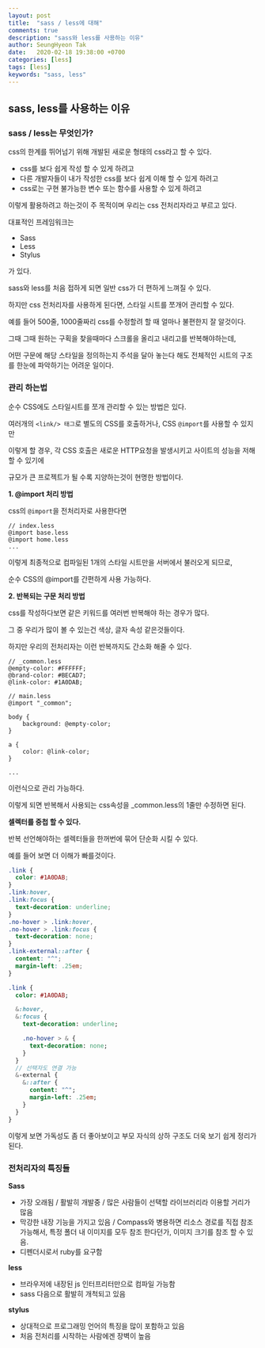 ```yaml
---
layout: post
title:  "sass / less에 대해"
comments: true
description: "sass와 less를 사용하는 이유"
author: SeungHyeon Tak
date:   2020-02-18 19:38:00 +0700
categories: [less]
tags: [less]
keywords: "sass, less"
---
```

## sass, less를 사용하는 이유

### sass / less는 무엇인가?

css의 한계를 뛰어넘기 위해 개발된 새로운 형태의 css라고 할 수 있다.

* css를 보다 쉽게 작성 할 수 있게 하려고
* 다른 개발자들이 내가 작성한 css를 보다 쉽게 이해 할 수 있게 하려고
* css로는 구현 불가능한 변수 또는 함수를 사용할 수 있게 하려고

이렇게 활용하려고 하는것이 주 목적이며 우리는 css 전처리자라고 부르고 있다.

대표적인 프레임워크는 

* Sass
* Less
* Stylus

가 있다.

sass와 less를 처음 접하게 되면 일반 css가 더 편하게 느껴질 수 있다.

하지만 css 전처리자를 사용하게 된다면, 스타일 시트를 쪼개어 관리할 수 있다.

예를 들어 500줄, 1000줄짜리 css를 수정할려 할 때 얼마나 불편한지 잘 알것이다.

그때 그때 원하는 구획을 찾을때마다 스크롤을 올리고 내리고를 반복해야하는데,

어떤 구문에 해당 스타일을 정의하는지 주석을 달아 놓는다 해도 전체적인 시트의 구조를 한눈에 파악하기는 어려운 일이다.

### 관리 하는법

순수 CSS에도 스타일시트를 쪼개 관리할 수 있는 방법은 있다.

여러개의 `<link/> 태그`로 별도의 CSS를 호출하거나, CSS `@import`를 사용할 수 있지만

이렇게 할 경우, 각 CSS 호출은 새로운 HTTP요청을 발생시키고 사이트의 성능을 저해 할 수 있기에

규모가 큰 프로젝트가 될 수록 지양하는것이 현명한 방법이다.

**1. @import 처리 방법**

css의 `@import`을 전처리자로 사용한다면

```less
// index.less
@import base.less
@import home.less
...
```

이렇게 최종적으로 컴파일된 1개의 스타일 시트만을 서버에서 불러오게 되므로,

순수 CSS의 @import를 간편하게 사용 가능하다.

**2. 반복되는 구문 처리 방법**

css를 작성하다보면 같은 키워드를 여러번 반복해야 하는 경우가 많다.

그 중 우리가 많이 볼 수 있는건 색상, 글자 속성 같은것들이다.

하지만 우리의 전처리자는 이런 반복까지도 간소화 해줄 수 있다.

```less
// _common.less
@empty-color: #FFFFFF;
@brand-color: #BECAD7;
@link-color: #1A0DAB;

// main.less
@import "_common";

body {
	background: @empty-color;
}

a {
	color: @link-color;
}

...
```

이런식으로 관리 가능하다.

이렇게 되면 반복해서 사용되는 css속성을 _common.less의 1줄만 수정하면 된다.

**셀렉터를 중첩 할 수 있다.**

반복 선언해야하는 셀렉터들을 한꺼번에 묶어 단순화 시킬 수 있다.

예를 들어 보면 더 이해가 빠를것이다.

```css
.link {
  color: #1A0DAB;
}
.link:hover,
.link:focus {
  text-decoration: underline;
}
.no-hover > .link:hover,
.no-hover > .link:focus {
  text-decoration: none;
}
.link-external::after {
  content: "^";
  margin-left: .25em;
}
```

```sass
.link {
  color: #1A0DAB;

  &:hover,
  &:focus {
    text-decoration: underline;

    .no-hover > & {
      text-decoration: none;
    }
  }
  // 선택자도 연결 가능
  &-external {
    &::after {
      content: "^";
      margin-left: .25em;
    }
  }
}
```

이렇게 보면 가독성도 좀 더 좋아보이고 부모 자식의 상하 구조도 더욱 보기 쉽게 정리가 된다.

### 전처리자의 특징들

**Sass**

* 가장 오래됨 / 활발히 개발중 / 많은 사람들이 선택할 라이브러리라 이용할 거리가 많음
* 막강한 내장 기능을 가지고 있음 / Compass와 병용하면 리소스 경로를 직접 참조 가능해서, 특정 폴더 내 이미지를 모두 참조 한다던가, 이미지 크기를 참조 할 수 있음.
* 디펜더시로서 ruby를 요구함

**less**

* 브라우저에 내장된 js 인터프리터만으로 컴파일 가능함
* sass 다음으로 활발히 개척되고 있음

**stylus**

* 상대적으로 프로그래밍 언어의 특징을 많이 포함하고 있음
* 처음 전처리를 시작하는 사람에겐 장벽이 높음
